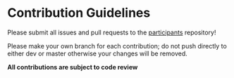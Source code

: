 # Contribution Guidelines

Please submit all issues and pull requests to the [participants](https://github.com/SepulchreSoftware-Matt/participants) repository!

Please make your own branch for each contribution; do not push directly to either dev or master otherwise your changes will be removed.

**All contributions are subject to code review**
